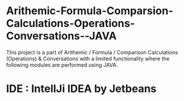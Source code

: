 # Arithemic-Formula-Comparsion-Calculations-Operations-Conversations--JAVA

This project is a part of Arithemic / Formula / Comparison Calculations (Operations) &amp; Conversations with a limited functionality where the following modules are performed using JAVA.

# IDE : IntellJi IDEA by Jetbeans
